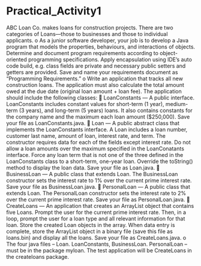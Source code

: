 # Practical_Activity1
ABC Loan Co. makes loans for construction projects. There are two categories of Loans—those to businesses and those to individual applicants.
o As a junior software developer, your job is to develop a Java program that models the properties, behaviours, and interactions of objects. Determine and document program requirements according to object-oriented programming specifications. Apply encapsulation using IDE’s auto code build, e.g. class fields are private and necessary public setters and getters are provided. Save and name your requirements document as “Programming Requirements.”
o Write an application that tracks all new construction loans. The application must also calculate the total amount owed at the due date (original loan amount + loan fee). The application should include the following classes:
 LoanConstants — A public interface. LoanConstants includes constant values for short-term (1 year), medium-term (3 years), and long-term (5 years) loans. It also contains constants for the company name and the maximum each loan amount ($250,000). Save your file as LoanConstants.java.
 Loan — A public abstract class that implements the LoanConstants interface. A Loan includes a loan number, customer last name, amount of loan, interest rate, and term. The constructor requires data for each of the fields except interest rate. Do not allow a loan amounts over the maximum specified in the LoanConatants interface. Force any loan term that is not one of the three defined in the LoanConstants class to a short-term, one-year loan. Override the toString() method to display the loan data. Save your file as Loan.java.
 BusinessLoan — A public class that extends Loan. The BusinessLoan constructor sets the interest rate to 1% over the current prime interest rate. Save your file as BusinessLoan.java.
 PersonalLoan — A public class that extends Loan. The PersonalLoan constructor sets the interest rate to 2% over the current prime interest rate. Save your file as PersonalLoan.java.
 CreateLoans — An application that creates an ArrayList object that contains five Loans. Prompt the user for the current prime interest rate. Then, in a loop, prompt the user for a loan type and all relevant information for that loan. Store the created Loan objects in the array. When data entry is complete, store the ArrayList object in a binary file (save this file as loans.bin) and display all the loans. Save your file as CreateLoans.java.
o The four java files – Loan. LoanConstants, BusinessLoan. PersonalLoan – must be in the package myloan. The test application will be CreateLoans in the createloans package.
